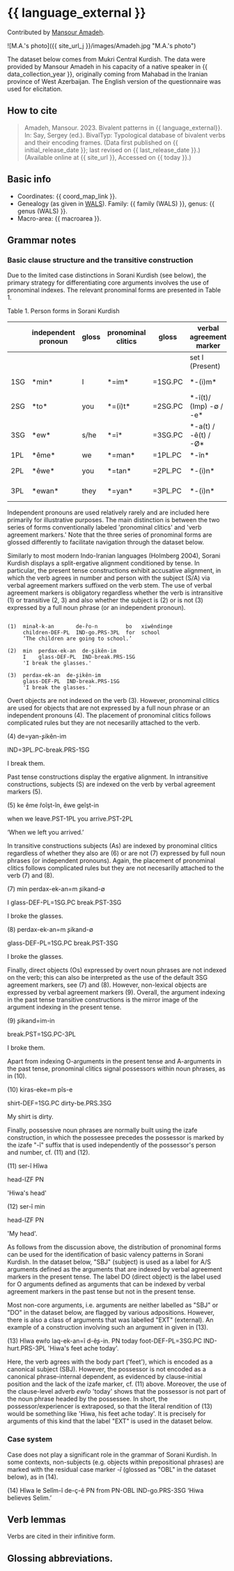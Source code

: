 # {{ language_external }}
Contributed by [Mansour Amadeh](https://www.researchgate.net/profile/Seyedmansour-Amadeh).

![M.A.'s photo]({{ site_url_j }}/images/Amadeh.jpg "M.A.'s photo")

The dataset below comes from Mukri Central Kurdish. The data were provided by Mansour Amadeh in his capacity of a native speaker in {{ data_collection_year }}, originally coming from Mahabad in the Iranian province of West Azerbaijan. The English version of the questionnaire was used for elicitation.

## How to cite
> Amadeh, Mansour. 2023. Bivalent patterns in {{ language_external}}. 
> In: Say, Sergey (ed.). BivalTyp: Typological database of bivalent verbs and their encoding frames. 
> (Data first published on {{ initial_release_date }}; 
> last revised on {{ last_release_date }}.) (Available online at {{ site_url }}, 
> Accessed on {{ today }}.)

## Basic info
- Coordinates: {{ coord_map_link }}.
- Genealogy (as given in [WALS](https://wals.info/)). Family: {{ family (WALS) }}, genus: {{ genus (WALS) }}.
- Macro-area: {{ macroarea }}.

## Grammar notes

### Basic clause structure and the transitive construction

Due to the limited case distinctions in Sorani Kurdish (see below), the primary strategy for differentiating core arguments involves the use of pronominal indexes. The relevant pronominal forms are presented in Table 1.

Table 1. Person forms in Sorani Kurdish

<div class="before-table"></div>

|     | independent pronoun | gloss | pronominal clitics | gloss    | verbal agreement marker   |          | gloss |
| --- | ------------------- | ----- | ------------------ | -------- | ------------------------- | ------------- | -- | 
|     |                     |       |                    |          | set I (Present)           | set II (Past) |  |
| 1SG | \*min\*             | I     | \*=im\*            | \=1SG.PC | \*-(i)m\*                 | \*-(i)m\*     | 1SG |
| 2SG | \*to\*              | you   | \*=(i)t\*          | \=2SG.PC | \*-î(t)/ (Imp) -∅ / -e\* | \*-î(t)\*    | 2SG |
| 3SG | \*ew\*              | s/he  | \*=î\*            | \=3SG.PC | \*-a(t) / -ê(t) / -Ø\*    | \*-∅\*        | 3SG |
| 1PL | \*ême\*            | we    | \*=man\*           | \=1PL.PC | \*-în\*                  | \*-în\*      | 1PL |
| 2PL | \*êwe\*            | you   | \*=tan\*           | \=2PL.PC | \*-(i)n\*                 | \*-(i)n\*     | 2PL |
| 3PL | \*ewan\*            | they  | \*=yan\*           | \=3PL.PC | \*-(i)n\*                 | \*-(i)n\*     | 3PL |

Independent pronouns are used relatively rarely and are included here primarily for illustrative purposes. The main distinction is between the two series of forms conventionally labeled 'pronominal clitics' and 'verb agreement markers.' Note that the three series of pronominal forms are glossed differently to facilitate navigation through the dataset below.

Similarly to most modern Indo-Iranian languages (Holmberg 2004), Sorani Kurdish displays a split-ergative alignment conditioned by tense. In particular, the present tense constructions exhibit accusative alignment, in which the verb agrees in number and person with the subject (S/A) via verbal agreement markers suffixed on the verb stem. The use of verbal agreement markers is obligatory regardless whether the verb is intransitive (1) or transitive (2, 3) and also whether the subject is (2) or is not (3) expressed by a full noun phrase (or an independent pronoun).

```

(1)  minał-k-an       de-r̂o-n         bo   xiwêndinge
     children-DEF-PL  IND-go.PRS-3PL  for  school
     ‘The children are going to school.’

(2)  min  perdax-ek-an  de-ʂikên-im
     I    glass-DEF-PL  IND-break.PRS-1SG
     'I break the glasses.' 

(3)  perdax-ek-an  de-ʂikên-im
     glass-DEF-PL  IND-break.PRS-1SG
     'I break the glasses.'

```

Overt objects are not indexed on the verb (3). However, pronominal clitics are used for objects that are not expressed by a full noun phrase or an independent pronouns (4). The placement of pronominal clitics follows complicated rules but they are not necesarilly attached to the verb.

(4) de=yan-ʂikên-im

IND=3PL.PC-break.PRS-1SG

I break them.

Past tense constructions display the ergative alignment. In intransitive constructions, subjects (S) are indexed on the verb by verbal agreement markers (5).

(5) ke ême r̂oîşt-în, êwe geîşt-in

when we leave.PST-1PL you arrive.PST-2PL

‘When we left you arrived.’

In transitive constructions subjects (As) are indexed by pronominal clitics regardless of whether they also are (6) or are not (7) expressed by full noun phrases (or independent pronouns). Again, the placement of pronominal clitics follows complicated rules but they are not necesarilly attached to the verb (7) and (8).

(7) min perdax-ek-an=m ʂikand-∅

I glass-DEF-PL=1SG.PC break.PST-3SG

I broke the glasses.

(8) perdax-ek-an=m ʂikand-∅

glass-DEF-PL=1SG.PC break.PST-3SG

I broke the glasses.

Finally, direct objects (Os) expressed by overt noun phrases are not indexed on the verb; this can also be interpreted as the use of the default 3SG agreement markers, see (7) and (8). However, non-lexical objects are expressed by verbal agreement markers (9). Overall, the argument indexing in the past tense transitive constructions is the mirror image of the argument indexing in the present tense.

(9) ʂikand=im-in

break.PST=1SG.PC-3PL

I broke them.

Apart from indexing O-arguments in the present tense and A-arguments in the past tense, pronominal clitics signal possessors within noun phrases, as in (10).

(10) kiras-eke=m pîs-e

shirt-DEF=1SG.PC dirty-be.PRS.3SG

My shirt is dirty.

Finally, possessive noun phrases are normally built using the izafe construction, in which the possessee precedes the possessor is marked by the izafe "-î" suffix that is used independently of the possessor's person and number, cf. (11) and (12). 

(11) ser-î Hîwa 

head-IZF PN 

'Hiwa's head'

(12) ser-î min

head-IZF PN

'My head'.

As follows from the discussion above, the distribution of pronominal forms can be used for the identification of basic valency patterns in Sorani Kurdish. In the dataset below, "SBJ" (subject) is used as a label for A/S arguments defined as the arguments that are indexed by verbal agreement markers in the present tense. The label DO (direct object) is the label used for O arguments defined as arguments that can be indexed by verbal agreement markers in the past tense but not in the present tense. 

Most non-core arguments, i.e. arguments are neither labelled as "SBJ" or "DO" in the dataset below, are flagged by various adpositions. However, there is also a class of arguments that was labelled "EXT" (external). An example of a construction involving such an argument in given in (13).

(13) Hîwa ewr̂o laq-ek-an=î d-êʂ-in.
PN today foot-DEF-PL=3SG.PC IND-hurt.PRS-3PL
'Hiwa's feet ache today'.

Here, the verb agrees with the body part ('feet'), which is encoded as a canonical subject (SBJ). However, the possessor is not encoded as a canonical phrase-internal dependent, as evidenced by clause-initial position and the lack of the izafe marker, cf. (11) above. Moreover, the use of the clause-level adverb *ewr̂o* 'today' shows that the possessor is not part of the noun phrase headed by the possessee. In short, the possessor/experiencer is extraposed, so that the literal rendition of (13) would be something like 'Hiwa, his feet ache today'. It is precisely for arguments of this kind that the label "EXT" is used in the dataset below.

### Case system

Case does not play a significant role in the grammar of Sorani Kurdish. In some contexts, non-subjects (e.g. objects within prepositional phrases) are marked with the residual case marker *-î* (glossed as "OBL" in the dataset below), as in (14).

(14) Hîwa le Selîm-î de-ç-ê
PN from PN-OBL IND-go.PRS-3SG
‘Hiwa believes Selim.’

## Verb lemmas

Verbs are cited in their infinitive form.

## Glossing abbreviations.



